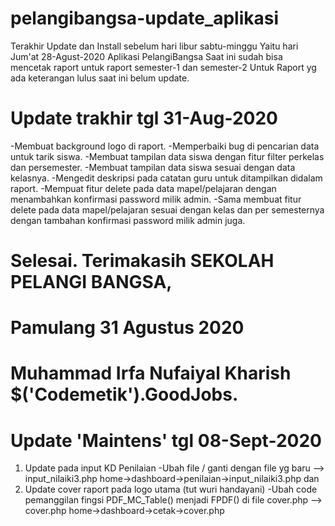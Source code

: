 # pelangibangsa-update_aplikasi
Terakhir Update dan Install sebelum hari libur sabtu-minggu Yaitu hari Jum'at 28-Agust-2020
Aplikasi PelangiBangsa Saat ini sudah bisa mencetak raport untuk raport semester-1 dan semester-2
Untuk Raport yg ada keterangan lulus saat ini belum update.

# Update trakhir tgl 31-Aug-2020
-Membuat background logo di raport.
-Memperbaiki bug di pencarian data untuk tarik siswa.
-Membuat tampilan data siswa dengan fitur filter perkelas dan persemester.
-Membuat tampilan data siswa sesuai dengan data kelasnya.
-Mengedit deskripsi pada catatan guru untuk ditampilkan didalam raport.
-Mempuat fitur delete pada data mapel/pelajaran dengan menambahkan konfirmasi password milik admin.
-Sama membuat fitur delete pada data mapel/pelajaran sesuai dengan kelas dan per semesternya dengan tambahan konfirmasi password milik admin juga.

# Selesai. Terimakasih SEKOLAH PELANGI BANGSA,
# Pamulang 31 Agustus 2020
# Muhammad Irfa Nufaiyal Kharish $('Codemetik').GoodJobs.

# Update 'Maintens' tgl 08-Sept-2020
1. Update pada input KD Penilaian
  -Ubah file / ganti dengan file yg baru
  --> input_nilaiki3.php
      home->dashboard->penilaian->input_nilaiki3.php
dan 
2. Update cover raport pada logo utama (tut wuri handayani)
  -Ubah code pemanggilan fingsi
   PDF_MC_Table() menjadi FPDF()
   di file cover.php
   --> cover.php
       home->dashboard->cetak->cover.php
